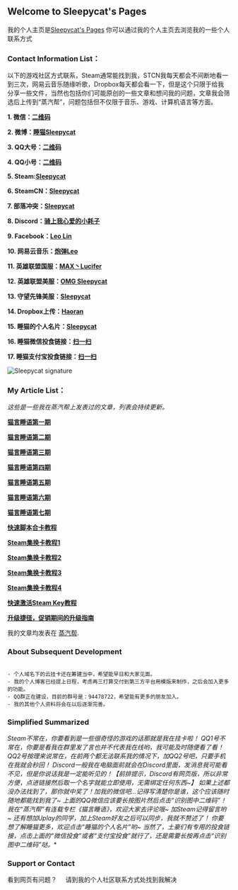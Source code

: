 ##  Welcome to Sleepycat's Pages

我的个人主页是[Sleepycat's Pages](https://sleepycat1010.github.io/Sleepycat/) 你可以通过我的个人主页去浏览我的一些个人联系方式

###  Contact Information List：

以下的游戏社区方式联系，Steam通常能找到我，STCN我每天都会不间断地看一到三次，网易云音乐随缘听歌，Dropbox每天都会看一下，但是这个只限于给我分享一些文件，当然也包括你们可能原创的一些文章和想问我的问题，文章我会筛选后上传到“蒸汽帮”，问题包括但不仅限于音乐、游戏、计算机语言等方面。

**1. 微信：[二维码](http://imgsrc.baidu.com/forum/pic/item/a2585518367adab44b4af9df81d4b31c8601e452.jpg)**

**2. 微博：[睡猫Sleepycat](https://weibo.com/713455833)**

**3. QQ大号：[二维码](http://imgsrc.baidu.com/forum/pic/item/e95d5401a18b87d62f0649830d0828381e30fdac.jpg)**

**4. QQ小号：[二维码](http://imgsrc.baidu.com/forum/pic/item/e6708f6034a85edf03a112bf43540923dd54753b.jpg)**

**5. Steam:[Sleepycat](http://steamcommunity.com/id/573215068)**

**6. SteamCN：[Sleepycat](https://steamcn.com/?459600)**

**7. 部落冲突：[Sleepycat](https://link.clashofclans.com/?action=OpenPlayerProfile&tag=RJ8L9QLV)**

**8. Discord：[骑上我心爱的小耗子](https://discordapp.com/invite/AqcT3hR)**

**9. Facebook：[Leo Lin](https://www.facebook.com/LEOLEOLEOLIN)**

**10. 网易云音乐：[炮弹Leo](http://music.163.com/#/user/home?id=149187)**

**11. 英雄联盟国服：[MAX丶Lucifer](http://lol.qq.com/web201310/personal.shtml?id=2931868356&area=3&showDiv=1)**

**12. 英雄联盟美服：[OMG Sleepycat](https://matchhistory.na.leagueoflegends.com/en/#match-history/NA1/203783033)**

**13. 守望先锋美服：[Sleepycat](https://playoverwatch.com/zh-tw/career/pc/Sleepycat-1925)**

**14. Dropbox上传：[Haoran](https://www.dropbox.com/request/aNf8r1cVX06JXtj6RLAl)**

**15. 睡猫的个人名片：[Sleepycat](http://steamcommunity.com/id/573215068)**

**16. 睡猫微信投食链接：[扫一扫](http://imgsrc.baidu.com/forum/pic/item/885addf41bd5ad6e6604b4768bcb39dbb7fd3c6b.jpg)**

**17. 睡猫支付宝投食链接：[扫一扫](http://imgsrc.baidu.com/forum/pic/item/96febf81800a19d82daf549939fa828ba71e4644.jpg)**

![Sleepycat signature](https://www.steamprices.com/cards/ekFOT0N0SHd0TDB5SmpmdGt5THpWdz09.png)

### My Article List：

*这些是一些我在蒸汽帮上发表过的文章，列表会持续更新。*

**[猫言睡语第一期](https://steambang.com/common/share/article/1937/)**

**[猫言睡语第二期](https://steambang.com/common/share/article/2030/)**

**[猫言睡语第三期](https://steambang.com/common/share/article/2128/)**

**[猫言睡语第四期](https://steambang.com/common/share/article/2250/)**

**[猫言睡语第五期](https://steambang.com/common/share/article/2943/)**

**[猫言睡语第六期](https://steambang.com/common/share/article/4222/)**

**[猫言睡语第七期](https://www.steambang.com/common/share/article/4651/)**

**[快速脚本合卡教程](https://steambang.com/common/share/article/1850/)**

**[Steam集换卡教程1](https://steambang.com/common/share/article/267/)**

**[Steam集换卡教程2](https://steambang.com/common/share/article/285/)**

**[Steam集换卡教程3](https://steambang.com/common/share/article/314/)**

**[Steam集换卡教程4](https://steambang.com/common/share/article/2322/)**

**[快速激活Steam Key教程](https://steambang.com/common/share/article/384/)**

**[升级捷径，促销期间的升级指南](https://steambang.com/common/share/article/4369/)**

我的文章均发表在 [蒸汽帮](https://steambang.com/).

### About Subsequent Development

```SD

- 个人域名下的云挂卡还在筹建当中，希望能早日和大家见面。
- 我的个人博客已经提上日程，考虑再三打算交付到第三方平台用模版来制作，之后会加入更多的功能。
- QQ群正在建设，目前的群号是：94478722，希望能有更多的朋友加入。
- 我的其他个人资料将会在以后逐渐完善。

```
### Simplified Summarized

*Steam不常在，你要看到是一些很奇怪的游戏的话那就是我在挂卡啦！
QQ1号不常在，你要是看我在群里发了言也并不代表我在线哟，我可能及时随便看了看！
QQ2号按理来说常在，在前两个都无法联系我的情况下，加QQ2号吧，只要手机在我就会秒回！
Discord一般我在电脑面前就会在Discord里面，发消息我可能看不见，但是你说话我是一定能听见的！【前排提示，Discord有网页版，所以非常方便，点进链接然后取一个名字就能立即使用，无需绑定任何东西~】
如果上述都没办法找到了，那你就中奖了！加我的微信吧...记得写清楚你是谁，这个应该随时随地都能找到我了~
上面的QQ微信应该要长按图片然后点击“识别图中二维码”！
我在“蒸汽帮”有连载专栏《猫言睡语》，欢迎大家去评论哦~
加Steam记得留言哟~
还有想加Uplay的同学，加上Steam好友之后可以同步，我就不赘述了！
你要想了解睡猫更多，欢迎点击“睡猫的个人名片”哟~
当然了，土豪们有专用的投食链接，点击上面的“微信投食”或者“支付宝投食”就行了，还是需要长按再点击“识别图中二维码”哒。**

### Support or Contact

看到网页有问题？     请到我的个人社区联系方式处找到我解决
